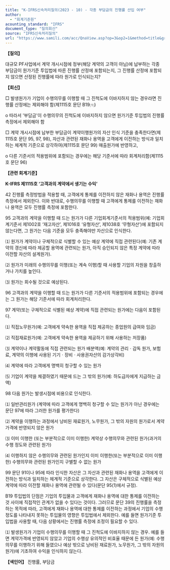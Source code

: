 ```yaml
---
title: "K-IFRS신속처리질의(2023 - 10) - 각종 부담금의 진행률 산입 여부"
author:
  - "회계기준원"
acounting_standard: "IFRS"
document_type: "질의회신"
source: "IFRS신속처리질의"
url: "https://www.samili.com/acc/QnaView.asp?op=3&op2=1&method=title&group=2124-15;1&orgcode=3&searchword=&page=6&code=K%2DIFRS%EC%8B%A0%EC%86%8D%EC%B2%98%EB%A6%AC%EC%A7%88%EC%9D%98%2D10%3A20230224"
---
```

**【질의】**

  

대규모 PF사업에서 계약 개시시점에 정부(해당 계약의 고객이 아님)에 납부하는 각종 부담금이 원가기준 투입법에 따른 진행률 산정에 포함되는지, 그 진행률 산정에 포함되지 않으면 산정된 진행률에 따라 원가로 인식되는지?

  
  

**【회신】**

  

□ 발생원가가 기업이 수행의무를 이행할 때 그 진척도에 이바지하지 않는 경우라면 진행률 산정에는 제외해야 함(제1115호 문단 B19⑴)

  

o 따라서 '부담금'이 수행의무의 진척도에 이바지하지 않으면 원가기준 투입법의 진행률 측정에서 제외해야 함

  

□ 계약 개시시점에 납부한 부담금이 계약이행원가의 자산 인식 기준을 충족한다면(제1115호 문단 95, 97, 98), 자산과 관련된 재화나 용역을 고객에게 이전하는 방식과 일치하는 체계적 기준으로 상각하여(제1115호 문단 99) 매출원가에 반영하고,

  

o 다른 기준서의 적용범위에 포함되는 경우에는 해당 기준서에 따라 회계처리함(제1115호 문단 96)

  
  

**【관련 회계기준】**

  

**K-IFRS 제1115호 ‘고객과의 계약에서 생기는 수익’**

  

42 진행률 측정방법을 적용할 때, 고객에게 통제를 이전하지 않은 재화나 용역은 진행률 측정에서 제외한다. 이와 반대로, 수행의무를 이행할 때 고객에게 통제를 이전하는 재화나 용역은 모두 진행률 측정에 포함한다.

  

95 고객과의 계약을 이행할 때 드는 원가가 다른 기업회계기준서의 적용범위(예: 기업회계기준서 제1002호 ‘재고자산’, 제1016호 ‘유형자산’, 제1038호 ‘무형자산’)에 포함되지 않는다면, 그 원가는 다음 기준을 모두 충족해야만 자산으로 인식한다.

  

⑴ 원가가 계약이나 구체적으로 식별할 수 있는 예상 계약에 직접 관련된다(예: 기존 계약의 갱신에 따라 제공할 용역에 관련되는 원가, 아직 승인되지 않은 특정 계약에 따라 이전할 자산의 설계원가).

⑵ 원가가 미래의 수행의무를 이행(또는 계속 이행)할 때 사용할 기업의 자원을 창출하거나 가치를 높인다.

⑶ 원가는 회수될 것으로 예상된다.

  

96 고객과의 계약을 이행할 때 드는 원가가 다른 기준서의 적용범위에 포함되는 경우에는 그 원가는 해당 기준서에 따라 회계처리한다.

  

97 계약(또는 구체적으로 식별된 예상 계약)에 직접 관련되는 원가에는 다음이 포함된다.

  

⑴ 직접노무원가(예: 고객에게 약속한 용역을 직접 제공하는 종업원의 급여와 임금)

⑵ 직접재료원가(예: 고객에게 약속한 용역을 제공하기 위해 사용하는 저장품)

⑶ 계약이나 계약활동에 직접 관련되는 원가 배분액(예: 계약의 관리ㆍ감독 원가, 보험료, 계약의 이행에 사용된 기기ㆍ장비ㆍ사용권자산의 감가상각비)

⑷ 계약에 따라 고객에게 명백히 청구할 수 있는 원가

⑸ 기업이 계약을 체결하였기 때문에 드는 그 밖의 원가(예: 하도급자에게 지급하는 금액)

  

98 다음 원가는 발생시점에 비용으로 인식한다.

  

⑴ 일반관리원가 (계약에 따라 고객에게 명백히 청구할 수 있는 원가가 아닌 경우에는 문단 97에 따라 그러한 원가를 평가한다)

⑵ 계약을 이행하는 과정에서 낭비된 재료원가, 노무원가, 그 밖의 자원의 원가로서 계약가격에 반영되지 않은 원가

⑶ 이미 이행한 (또는 부분적으로 이미 이행한) 계약상 수행의무와 관련된 원가(과거의 수행 정도와 관련된 원가)

⑷ 이행하지 않은 수행의무와 관련된 원가인지 이미 이행한(또는 부분적으로 이미 이행한) 수행의무와 관련된 원가인지 구별할 수 없는 원가

  

99 문단 91이나 95에 따라 인식한 자산은 그 자산과 관련된 재화나 용역을 고객에게 이전하는 방식과 일치하는 체계적 기준으로 상각한다. 그 자산은 구체적으로 식별된 예상 계약에 따라 이전할 재화나 용역에 관련될 수 있다(문단 95(1)에서 규정).

  

B19 투입법의 단점은 기업의 투입물과 고객에게 재화나 용역에 대한 통제를 이전하는 것 사이에 직접적인 관계가 없을 수 있다는 것이다. 그러므로 문단 39의 진행률을 측정하는 목적에 따라, 고객에게 재화나 용역에 대한 통제를 이전하는 과정에서 기업의 수행 정도를 나타내지 못하는 투입물의 영향은 투입법에서 제외한다. 예를 들면 원가기준 투입법을 사용할 때, 다음 상황에서는 진행률 측정에 조정이 필요할 수 있다.

  

⑴ 발생원가가 기업이 수행의무를 이행할 때 그 진척도에 이바지하지 않는 경우. 예를 들면 계약가격에 반영되지 않았고 기업의 수행상 유의적인 비효율 때문에 든 원가(예: 수행의무를 이행하기 위해 들였으나 예상 밖으로 낭비된 재료원가, 노무원가, 그 밖의 자원의 원가)에 기초하여 수익을 인식하지 않는다.

  
  

**【색인어】** 진행률, 부담금
